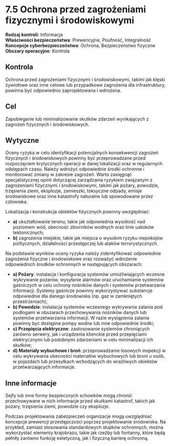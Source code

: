# 7.5 Ochrona przed zagrożeniami fizycznymi i środowiskowymi

**Rodzaj kontroli**: Informacja  
**Właściwości bezpieczeństwa**: Prewencyjne, Poufność, Integralność  
**Koncepcje cyberbezpieczeństwa**: Ochrona, Bezpieczeństwo fizyczne  
**Obszary operacyjne**: Kontrola

## Kontrola

Ochrona przed zagrożeniami fizycznymi i środowiskowymi, takimi jak klęski żywiołowe oraz inne celowe lub przypadkowe zagrożenia dla infrastruktury, powinna być odpowiednio zaprojektowana i wdrożona.

## Cel

Zapobieganie lub minimalizowanie skutków zdarzeń wynikających z zagrożeń fizycznych i środowiskowych.

## Wytyczne

Oceny ryzyka w celu identyfikacji potencjalnych konsekwencji zagrożeń fizycznych i środowiskowych powinny być przeprowadzane przed rozpoczęciem krytycznych operacji w danej lokalizacji oraz w regularnych odstępach czasu. Należy wdrożyć odpowiednie środki ochronne i monitorować zmiany w zakresie zagrożeń. Warto zasięgnąć specjalistycznej opinii dotyczącej zarządzania ryzykiem związanym z zagrożeniami fizycznymi i środowiskowymi, takimi jak pożary, powodzie, trzęsienia ziemi, eksplozje, zamieszki, toksyczne odpady, emisje środowiskowe oraz inne katastrofy naturalne lub spowodowane przez człowieka.

Lokalizacja i konstrukcja obiektów fizycznych powinny uwzględniać:

- **a)** ukształtowanie terenu, takie jak odpowiednia wysokość nad poziomem wód, obecność zbiorników wodnych oraz linie uskoków tektonicznych;
- **b)** zagrożenia miejskie, takie jak miejsca o wysokim ryzyku niepokojów politycznych, działalności przestępczej lub ataków terrorystycznych.

Na podstawie wyników oceny ryzyka należy zidentyfikować odpowiednie zagrożenia fizyczne i środowiskowe oraz rozważyć wdrożenie odpowiednich środków ochronnych w następujących obszarach:

- **a) Pożary**: instalacja i konfiguracja systemów umożliwiających wczesne wykrywanie pożarów, wysyłanie alarmów oraz uruchamianie systemów gaśniczych w celu ochrony nośników danych i systemów przetwarzania informacji. Systemy gaśnicze powinny wykorzystywać substancje odpowiednie dla danego środowiska (np. gaz w zamkniętych przestrzeniach);
- **b) Powodzie**: instalacja systemów wczesnego wykrywania zalania pod podłogami w obszarach przechowywania nośników danych lub systemów przetwarzania informacji. W razie wystąpienia zalania powinny być dostępne pompy wodne lub inne odpowiednie środki;
- **c) Przepięcia elektryczne**: zastosowanie systemów chroniących zarówno serwery, jak i urządzenia klienckie przed przepięciami elektrycznymi lub podobnymi zdarzeniami w celu minimalizacji ich skutków;
- **d) Materiały wybuchowe i broń**: przeprowadzanie losowych inspekcji w celu wykrywania obecności materiałów wybuchowych lub broni u osób, w pojazdach lub przesyłkach wchodzących do wrażliwych obiektów przetwarzających informacje.

## Inne informacje

Sejfy lub inne formy bezpiecznych schowków mogą chronić przechowywane w nich informacje przed skutkami katastrof, takich jak pożary, trzęsienia ziemi, powodzie czy eksplozje.

Podczas projektowania zabezpieczeń organizacje mogą uwzględniać koncepcje prewencji przestępczości poprzez projektowanie środowiska. Na przykład, zamiast stosowania standardowych słupków ochronnych, można wykorzystać elementy krajobrazu, takie jak rzeźby lub fontanny, które będą pełniły zarówno funkcję estetyczną, jak i fizyczną barierę ochronną.
